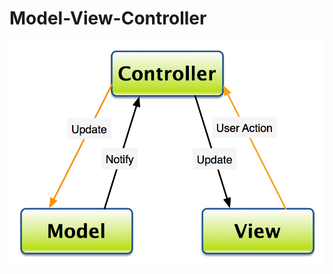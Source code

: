 <h1>Model-View-Controller</h1>
<img class="medium-small" src="resources/angularjs/angularjs-mvc-concept.png">
